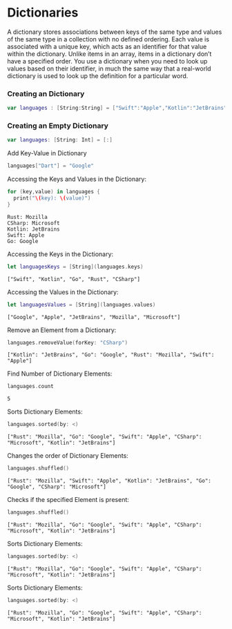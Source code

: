 # Dictionaries
A dictionary stores associations between keys of the same type and values of the same type in a collection with no defined ordering. 
Each value is associated with a unique key, which acts as an identifier for that value within the dictionary. 
Unlike items in an array, items in a dictionary don’t have a specified order. 
You use a dictionary when you need to look up values based on their identifier, 
in much the same way that a real-world dictionary is used to look up the definition for a particular word.

### Creating an Dictionary
```swift
var languages : [String:String] = ["Swift":"Apple","Kotlin":"JetBrains","Go":"Google","Rust":"Mozilla","CSharp":"Microsoft"]
```
### Creating an Empty Dictionary
```swift
var languages: [String: Int] = [:]
```
Add Key-Value in Dictionary
```swift
languages["Dart"] = "Google"
```
Accessing the Keys and Values in the Dictionary:
```swift
for (key,value) in languages {
  print("\(key): \(value)")
}
```
```
Rust: Mozilla
CSharp: Microsoft
Kotlin: JetBrains
Swift: Apple
Go: Google
```
Accessing the Keys in the Dictionary:
```swift
let languagesKeys = [String](languages.keys)
```
```
["Swift", "Kotlin", "Go", "Rust", "CSharp"]
```
Accessing the Values in the Dictionary:
```swift
let languagesValues = [String](languages.values)
```
```
["Google", "Apple", "JetBrains", "Mozilla", "Microsoft"]
```
Remove an Element from a Dictionary:
```swift
languages.removeValue(forKey: "CSharp")
```
```
["Kotlin": "JetBrains", "Go": "Google", "Rust": "Mozilla", "Swift": "Apple"]
```
Find Number of Dictionary Elements:
```swift
languages.count
```
```
5
```
Sorts Dictionary Elements:
```swift
languages.sorted(by: <)
```
```
["Rust": "Mozilla", "Go": "Google", "Swift": "Apple", "CSharp": "Microsoft", "Kotlin": "JetBrains"]
```
Changes the order of Dictionary Elements:
```swift
languages.shuffled()
```
```
["Rust": "Mozilla", "Swift": "Apple", "Kotlin": "JetBrains", "Go": "Google", "CSharp": "Microsoft"]
```
Checks if the specified Element is present:
```swift
languages.shuffled()
```
```
["Rust": "Mozilla", "Go": "Google", "Swift": "Apple", "CSharp": "Microsoft", "Kotlin": "JetBrains"]
```
Sorts Dictionary Elements:
```swift
languages.sorted(by: <)
```
```
["Rust": "Mozilla", "Go": "Google", "Swift": "Apple", "CSharp": "Microsoft", "Kotlin": "JetBrains"]
```
Sorts Dictionary Elements:
```swift
languages.sorted(by: <)
```
```
["Rust": "Mozilla", "Go": "Google", "Swift": "Apple", "CSharp": "Microsoft", "Kotlin": "JetBrains"]
```

